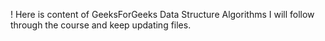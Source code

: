 ! Here is content of GeeksForGeeks Data Structure Algorithms
I will follow through the course and keep updating files.
 